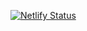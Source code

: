 [![Netlify Status](https://api.netlify.com/api/v1/badges/cc157bfb-f510-4b6a-81b2-c86c5bceca69/deploy-status)](https://app.netlify.com/sites/dusty-turner/deploys)
